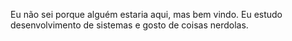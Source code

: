Eu não sei porque alguém estaria aqui, mas bem vindo.
Eu estudo desenvolvimento de sistemas e gosto de coisas nerdolas.
